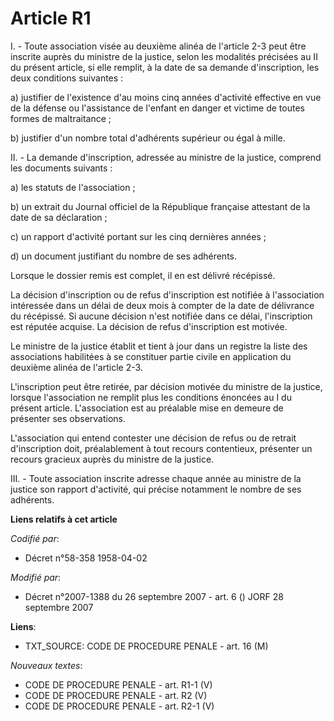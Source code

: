 # Article R1

I. - Toute association visée au deuxième alinéa de l'article 2-3 peut être inscrite auprès du ministre de la justice, selon
les modalités précisées au II du présent article, si elle remplit, à la date de sa demande d'inscription, les deux conditions
suivantes :

a) justifier de l'existence d'au moins cinq années d'activité effective en vue de la défense ou l'assistance de l'enfant en
danger et victime de toutes formes de maltraitance ;

b) justifier d'un nombre total d'adhérents supérieur ou égal à mille.

II. - La demande d'inscription, adressée au ministre de la justice, comprend les documents suivants :

a) les statuts de l'association ;

b) un extrait du Journal officiel de la République française attestant de la date de sa déclaration ;

c) un rapport d'activité portant sur les cinq dernières années ;

d) un document justifiant du nombre de ses adhérents.

Lorsque le dossier remis est complet, il en est délivré récépissé.

La décision d'inscription ou de refus d'inscription est notifiée à l'association intéressée dans un délai de deux mois à
compter de la date de délivrance du récépissé. Si aucune décision n'est notifiée dans ce délai, l'inscription est réputée
acquise. La décision de refus d'inscription est motivée.

Le ministre de la justice établit et tient à jour dans un registre la liste des associations habilitées à se constituer
partie civile en application du deuxième alinéa de l'article 2-3.

L'inscription peut être retirée, par décision motivée du ministre de la justice, lorsque l'association ne remplit plus les
conditions énoncées au I du présent article. L'association est au préalable mise en demeure de présenter ses observations.

L'association qui entend contester une décision de refus ou de retrait d'inscription doit, préalablement à tout recours
contentieux, présenter un recours gracieux auprès du ministre de la justice.

III. - Toute association inscrite adresse chaque année au ministre de la justice son rapport d'activité, qui précise
notamment le nombre de ses adhérents.

**Liens relatifs à cet article**

_Codifié par_:

  - Décret n°58-358 1958-04-02

_Modifié par_:

  - Décret n°2007-1388 du 26 septembre 2007 - art. 6 () JORF 28 septembre 2007

**Liens**:

  - TXT_SOURCE: CODE DE PROCEDURE PENALE - art. 16 (M)

_Nouveaux textes_:

  - CODE DE PROCEDURE PENALE - art. R1-1 (V)
  - CODE DE PROCEDURE PENALE - art. R2 (V)
  - CODE DE PROCEDURE PENALE - art. R2-1 (V)
